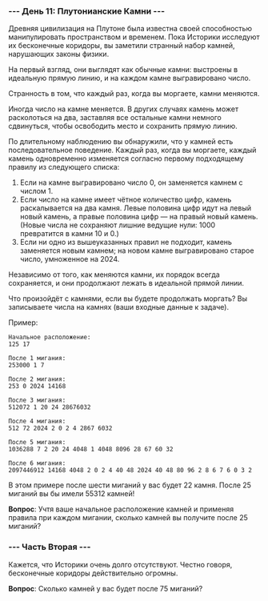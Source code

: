 ### --- День 11: Плутонианские Камни ---

Древняя цивилизация на Плутоне была известна своей способностью манипулировать пространством и временем. Пока Историки исследуют их бесконечные коридоры, вы заметили странный набор камней, нарушающих законы физики.

На первый взгляд, они выглядят как обычные камни: выстроены в идеальную прямую линию, и на каждом камне выгравировано число.

Странность в том, что каждый раз, когда вы моргаете, камни меняются.

Иногда число на камне меняется. В других случаях камень может расколоться на два, заставляя все остальные камни немного сдвинуться, чтобы освободить место и сохранить прямую линию.

По длительному наблюдению вы обнаружили, что у камней есть последовательное поведение. Каждый раз, когда вы моргаете, каждый камень одновременно изменяется согласно первому подходящему правилу из следующего списка:

1. Если на камне выгравировано число 0, он заменяется камнем с числом 1.
2. Если число на камне имеет чётное количество цифр, камень раскалывается на два камня. Левые половина цифр идут на левый новый камень, а правые половина цифр — на правый новый камень. (Новые числа не сохраняют лишние ведущие нули: 1000 превратится в камни 10 и 0.)
3. Если ни одно из вышеуказанных правил не подходит, камень заменяется новым камнем; на новом камне выгравировано старое число, умноженное на 2024.

Независимо от того, как меняются камни, их порядок всегда сохраняется, и они продолжают лежать в идеальной прямой линии.

Что произойдёт с камнями, если вы будете продолжать моргать? Вы записываете числа на камнях (ваши входные данные к задаче).

Пример:
```
Начальное расположение:
125 17

После 1 мигания:
253000 1 7

После 2 мигания:
253 0 2024 14168

После 3 мигания:
512072 1 20 24 28676032

После 4 мигания:
512 72 2024 2 0 2 4 2867 6032

После 5 мигания:
1036288 7 2 20 24 4048 1 4048 8096 28 67 60 32

После 6 мигания:
2097446912 14168 4048 2 0 2 4 40 48 2024 40 48 80 96 2 8 6 7 6 0 3 2
```

В этом примере после шести миганий у вас будет 22 камня. После 25 миганий вы бы имели 55312 камней!

**Вопрос**: Учтя ваше начальное расположение камней и применяя правила при каждом мигании, сколько камней вы получите после 25 миганий?

### --- Часть Вторая ---

Кажется, что Историки очень долго отсутствуют. Честно говоря, бесконечные коридоры действительно огромны.

**Вопрос**: Сколько камней у вас будет после 75 миганий?


